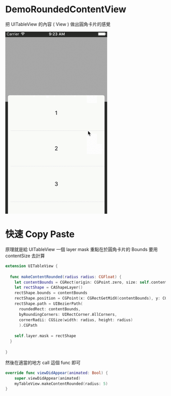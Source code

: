 # DemoRoundedContentView
把 UITableView 的內容 ( View ) 做出圓角卡片的感覺

![Alt Text](https://github.com/ayo1103/DemoRoundedContentView/raw/master/demo_rounded_content.gif)


# 快速 Copy Paste
原理就是給 UITableView 一個 layer mask
重點在於圓角卡片的 Bounds 要用 contentSize 去計算

```swift
extension UITableView {

  func makeContentRounded(radius radius: CGFloat) {
    let contentBounds = CGRect(origin: CGPoint.zero, size: self.contentSize)
    let rectShape = CAShapeLayer()
    rectShape.bounds = contentBounds
    rectShape.position = CGPoint(x: CGRectGetMidX(contentBounds), y: CGRectGetMidY(contentBounds))
    rectShape.path = UIBezierPath(
      roundedRect: contentBounds,
      byRoundingCorners: UIRectCorner.AllCorners,
      cornerRadii: CGSize(width: radius, height: radius)
      ).CGPath

    self.layer.mask = rectShape
  }

}
```

然後在適當的地方 call 這個 func 即可  

```swift
override func viewDidAppear(animated: Bool) {
    super.viewDidAppear(animated)
    myTableView.makeContentRounded(radius: 5)
}
```
